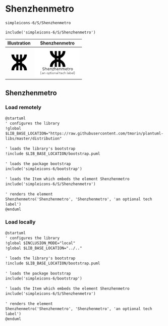 # Shenzhenmetro


```text
simpleicons-6/S/Shenzhenmetro
```

```text
include('simpleicons-6/S/Shenzhenmetro')
```



| Illustration | Shenzhenmetro |
| :---: | :---: |
| ![illustration for Illustration](../../simpleicons-6/S/Shenzhenmetro.png) | ![illustration for Shenzhenmetro](../../simpleicons-6/S/Shenzhenmetro.Local.png) |




## Shenzhenmetro

### Load remotely
```plantuml
@startuml
' configures the library
!global $LIB_BASE_LOCATION="https://raw.githubusercontent.com/tmorin/plantuml-libs/master/distribution"

' loads the library's bootstrap
!include $LIB_BASE_LOCATION/bootstrap.puml

' loads the package bootstrap
include('simpleicons-6/bootstrap')

' loads the Item which embeds the element Shenzhenmetro
include('simpleicons-6/S/Shenzhenmetro')

' renders the element
Shenzhenmetro('Shenzhenmetro', 'Shenzhenmetro', 'an optional tech label')
@enduml
```

### Load locally
```plantuml
@startuml
' configures the library
!global $INCLUSION_MODE="local"
!global $LIB_BASE_LOCATION="../.."

' loads the library's bootstrap
!include $LIB_BASE_LOCATION/bootstrap.puml

' loads the package bootstrap
include('simpleicons-6/bootstrap')

' loads the Item which embeds the element Shenzhenmetro
include('simpleicons-6/S/Shenzhenmetro')

' renders the element
Shenzhenmetro('Shenzhenmetro', 'Shenzhenmetro', 'an optional tech label')
@enduml
```

